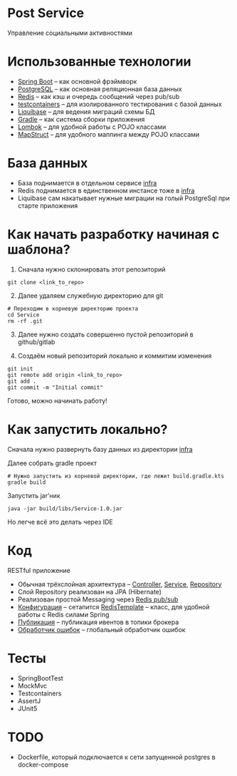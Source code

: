 # Post Service

Управление социальными активностями

# Использованные технологии

* [Spring Boot](https://spring.io/projects/spring-boot) – как основной фрэймворк
* [PostgreSQL](https://www.postgresql.org/) – как основная реляционная база данных
* [Redis](https://redis.io/) – как кэш и очередь сообщений через pub/sub
* [testcontainers](https://testcontainers.com/) – для изолированного тестирования с базой данных
* [Liquibase](https://www.liquibase.org/) – для ведения миграций схемы БД
* [Gradle](https://gradle.org/) – как система сборки приложения
* [Lombok](https://projectlombok.org/) – для удобной работы с POJO классами
* [MapStruct](https://mapstruct.org/) – для удобного маппинга между POJO классами

# База данных

* База поднимается в отдельном сервисе [infra](https://github.com/Microservices-CorporationX/infra)
* Redis поднимается в единственном инстансе тоже в [infra](https://github.com/Microservices-CorporationX/infra)
* Liquibase сам накатывает нужные миграции на голый PostgreSql при старте приложения

# Как начать разработку начиная с шаблона?

1. Сначала нужно склонировать этот репозиторий

```shell
git clone <link_to_repo>
```

2. Далее удаляем служебную директорию для git

```shell
# Переходим в корневую директорию проекта
cd Service
rm -rf .git
```

3. Далее нужно создать совершенно пустой репозиторий в github/gitlab

4. Создаём новый репозиторий локально и коммитим изменения

```shell
git init
git remote add origin <link_to_repo>
git add .
git commit -m "Initial commit"
```

Готово, можно начинать работу!

# Как запустить локально?

Сначала нужно развернуть базу данных из директории [infra](https://github.com/Microservices-CorporationX/infra)

Далее собрать gradle проект

```shell
# Нужно запустить из корневой директории, где лежит build.gradle.kts
gradle build
```

Запустить jar'ник

```shell
java -jar build/libs/Service-1.0.jar
```

Но легче всё это делать через IDE

# Код

RESTful приложение

* Обычная трёхслойная
  архитектура – [Controller](src/main/java/ru/corporationx/postservice/controller), [Service](src/main/java/ru/corporationx/postservice/service), [Repository](src/main/java/ru/corporationx/postservice/repository)
* Слой Repository реализован на JPA (Hibernate)
* Реализован простой Messaging через [Redis pub/sub](https://redis.io/docs/manual/pubsub/)
* [Конфигурация](src/main/java/ru/corporationx/postservice/config/redis/RedisConfig.java) –
    сетапится [RedisTemplate](https://docs.spring.io/spring-data/redis/docs/current/api/org/springframework/data/redis/core/RedisTemplate.html) –
    класс, для удобной работы с Redis силами Spring
* [Публикация](src/main/java/ru/corporationx/postservice/publisher) – публикация ивентов в топики брокера
* [Обработчик ошибок](src/main/java/ru/corporationx/postservice/exception/handler) – глобальный обработчик ошибок

# Тесты

* SpringBootTest
* MockMvc
* Testcontainers
* AssertJ
* JUnit5

# TODO

* Dockerfile, который подключается к сети запущенной postgres в docker-compose
